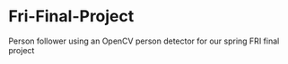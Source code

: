 # Fri-Final-Project
Person follower using an OpenCV person detector for our spring FRI final project
